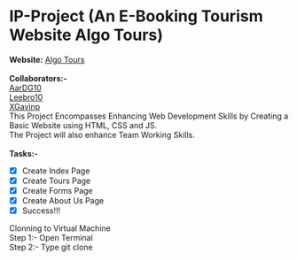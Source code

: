 # IP-Project (An E-Booking Tourism Website Algo Tours)
**Website:** [Algo Tours](https://aardg10.github.io/IP-Project/)<br> <br>
<b>Collaborators:-</b> <br>[AarDG10](https://github.com/AarDG10) <br> [Leebro10](https://github.com/Leebro10) <br> [XGavinp](https://github.com/XGavinp) <br>
This Project Encompasses Enhancing Web Development Skills by Creating a Basic Website using HTML, CSS and JS. <br>
The Project will also enhance Team Working Skills.<br> <br>
<b>Tasks:-</b><br>
- [x] Create Index Page <br>
- [x] Create Tours Page <br>
- [x] Create Forms Page <br>
- [x] Create About Us Page <br>
- [x] Success!!!

Clonning to Virtual Machine <br>
Step 1:- Open Terminal <br>
Step 2:- Type git clone <br>

